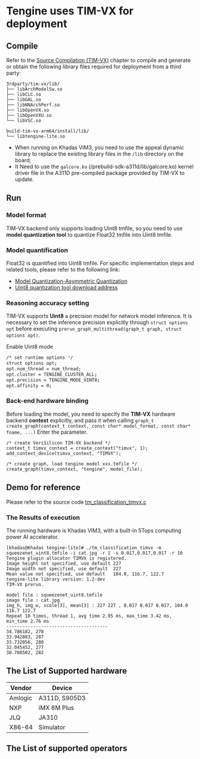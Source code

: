 # Tengine uses TIM-VX for deployment

## Compile

Refer to the [Source Compilation (TIM-VX)](../source_compile/compile_timvx.md) chapter to compile and generate or obtain the following library files required for deployment from a third party:
```
3rdparty/tim-vx/lib/
├── libArchModelSw.so
├── libCLC.so
├── libGAL.so
├── libNNArchPerf.so
├── libOpenVX.so
├── libOpenVXU.so
└── libVSC.so

build-tim-vx-arm64/install/lib/
└── libtengine-lite.so
```

- When running on Khadas VIM3, you need to use the appeal dynamic library to replace the existing library files in the `/lib` directory on the board;
- It Need to use the `galcore.ko` (/prebuild-sdk-a311d/lib/galcore.ko) kernel driver file in the A311D pre-compiled package provided by TIM-VX to update.

## Run

### Model format

TIM-VX backend only supports loading Uint8 tmfile, so you need to use **model quantization tool** to quantize Float32 tmfile into Uint8 tmfile.

### Model quantification

Float32 is quantified into Uint8 tmfile. For specific implementation steps and related tools, please refer to the following link:

- [Model Quantization-Asymmetric Quantization](../user_guides/quant_tool_uint8.md)
- [Uint8 quantization tool download address](https://github.com/OAID/Tengine/releases/download/lite-v1.3/quant_tool_uint8)

### Reasoning accuracy setting

TIM-VX supports **Uint8** a precision model for network model inference. It is necessary to  set the inference precision explicitly through `struct options opt` before executing `prerun_graph_multithread(graph_t graph, struct options opt)`.

Enable Uint8 mode

```bash
/* set runtime options */
struct options opt;
opt.num_thread = num_thread;
opt.cluster = TENGINE_CLUSTER_ALL;
opt.precision = TENGINE_MODE_UINT8;
opt.affinity = 0;
```

### Back-end hardware binding

Before loading the model, you need to specify the **TIM-VX** hardware backend **context** explicitly, and pass it when calling `graph_t create_graph(context_t context, const char* model_format, const char* fname, ...)` Enter the parameter.

```
/* create VeriSilicon TIM-VX backend */
context_t timvx_context = create_context("timvx", 1);
add_context_device(timvx_context, "TIMVX");

/* create graph, load tengine model xxx.tmfile */
create_graph(timvx_context, "tengine", model_file);
```

## Demo for reference

Please refer to the source code [tm_classification_timvx.c](https://github.com/OAID/Tengine/blob/tengine-lite/examples/tm_classification_timvx.c)

### The Results of execution

The running hardware is Khadas VIM3, with a built-in 5Tops computing power AI accelerator.
```
[khadas@Khadas tengine-lite]# ./tm_classification_timvx -m squeezenet_uint8.tmfile -i cat.jpg -r 1 -s 0.017,0.017,0.017 -r 10
Tengine plugin allocator TIMVX is registered.
Image height not specified, use default 227
Image width not specified, use default  227
Mean value not specified, use default   104.0, 116.7, 122.7
tengine-lite library version: 1.2-dev
TIM-VX prerun.

model file : squeezenet_uint8.tmfile
image file : cat.jpg
img_h, img_w, scale[3], mean[3] : 227 227 , 0.017 0.017 0.017, 104.0 116.7 122.7
Repeat 10 times, thread 1, avg time 2.95 ms, max_time 3.42 ms, min_time 2.76 ms
--------------------------------------
34.786182, 278
33.942883, 287
33.732056, 280
32.045452, 277
30.780502, 282
```

## The List of Supported hardware

| Vendor  | Device      |
| -------- | --------- |
| Amlogic | A311D, S905D3        |
| NXP     | iMX 8M Plus |
| JLQ     | JA310 |
| X86-64  | Simulator    |

## The List of supported operators
